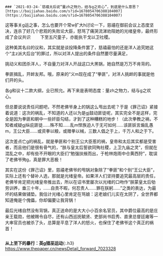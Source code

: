 ```note
### `2021-03-24-`慈禧太后说“量zh之物力，结与g之欢心”，到底是什么意思？
[https://baijiahao.baidu.com/s?id=1678054706388104007](https://baijiahao.baidu.com/s?id=1678054706388104007)
```
这等事关g运之事，怎么也要开个常w扩大h讨论一下，慈禧在御前会议上态度坚决，连杀了好几个悲观的失败论大臣，怒骂了痛哭流涕劝阻她的光绪皇帝，最终形成了会议共识
　　下至五尺童子，亦能执干戈以卫社稷。

这种美其名曰的议和，其实就是谈投降条件罢了，慈禧最怕的还是洋人追究她这个“主z派大后台”的罪过，所以对洋人提出的条件自然要尽量满足，

挑动义和团杀洋人，不自量力对洋人开战这口大黑锅，她自然是万万不肯背的。

拳匪揖乱，开衅友邦。哦，原来的“义m现在成了“拳匪”，对洋人挑衅的事就是他们开的头。

各g和议十二款大纲，业已照允。再下来是表明态度：量zh之物力，结与g之欢心。

但总要说说责任问题吧，不然老佛爷身上的锅这么甩出去呢？于是《罪己诏》紧接着说道：这次的祸乱，不知道的人还以为是gj鼓动匪徒呢，其实完全不是这样，完全是因为拳匪和朝中一些奸臣勾结，才到了这种糟糕的地步！（此次拳教之祸，不知者咸疑gj纵庇匪徒……殊不知……乱m悍族迫人于无可如何……该匪妖言煽乱愚m，王公大臣……或资拳以粮，或赠拳以械，三数人倡之于上，千万人和之于下。

这次差点亡g的祸乱，就是拳匪和个别王公大臣惹的祸，皇帝和太后其实都是受害者，而且他们是很有骨气的，“朕与皇太后誓欲同殉社稷，上卫九庙之灵”，但就在混乱之中，却有些不开眼的大臣们“勉强扶掖而出，于枪林炮雨中仓黄西狩”，耽误了老佛爷殉g，真是罪大恶极！

其实在这份《罪己诏》里，慈禧老佛爷的甩锅对象除了“拳匪”和个别“王公大臣”，实际上还有个替补人选，那就是光绪皇帝。如果洋人们坚持要追究最高层的责任，老佛爷肯定把光绪皇帝推出去，所以在诏书里屡次以光绪的口吻作“朕蒙皇太后劬劳训养，垂三十年，……自责不暇，何忍责人……罪在朕躬……”之类的表达，为最坏的结果做铺垫。我估计光绪心里肯定在骂娘：这老娘们儿实在太阴了，全世界都知道俺是个傀儡，你却偏要让我背锅！

最后光绪自然没有背锅，真正送命的是大大小小百余名官员，其中爵位最高的是庄亲王载勋，他被赐令自尽，还有山西巡抚毓贤、吏部尚书启秀、直隶总督廷雍等一大串官员也被杀了头，总算是平息了洋人的怒火，也保住了老佛爷这个真正的祸首！

```tip
```
**从上至下的暴行：英g猎巫运动**{:.h3}<br>
<https://www.thepaper.cn/newsDetail_forward_7023328>
